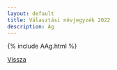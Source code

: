 ```yaml
---
layout: default
title: Választási névjegyzék 2022
description: Ág
---
```


{% include AAg.html %}

[Vissza](./)